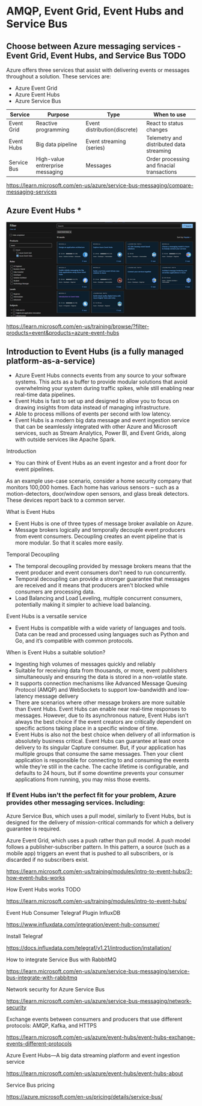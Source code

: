 # AMQP, Event Grid, Event Hubs and Service Bus

## Choose between Azure messaging services - Event Grid, Event Hubs, and Service Bus TODO

Azure offers three services that assist with delivering events or messages throughout a solution. These services are:

* Azure Event Grid
* Azure Event Hubs
* Azure Service Bus

| Service   | Purpose | Type | When to use
| ---------- | ------- | ---- | -----------
| Event Grid | Reactive programming | Event distribution(discrete) | React to status changes
| Event Hubs | Big data pipeline | Event streaming (series) | Telemetry and distributed data streaming
| Service Bus | High-value entrerprise messaging | Messages | Order processing and finacial transactions

https://learn.microsoft.com/en-us/azure/service-bus-messaging/compare-messaging-services


## Azure Event Hubs *

![MS Learn ](https://github.com/spawnmarvel/quickguides/blob/main/eventhub/images/mslearn.jpg)

https://learn.microsoft.com/en-us/training/browse/?filter-products=event&products=azure-event-hubs


## Introduction to Event Hubs (is a fully managed platform-as-a-service)

* Azure Event Hubs connects events from any source to your software systems. This acts as a buffer to provide modular solutions that avoid overwhelming your system during traffic spikes, while still enabling near real-time data pipelines. 
* Event Hubs is fast to set up and designed to allow you to focus on drawing insights from data instead of managing infrastructure.
* Able to process millions of events per second with low latency.
* Event Hubs is a modern big data message and event ingestion service that can be seamlessly integrated with other Azure and Microsoft services, such as Stream Analytics, Power BI, and Event Grids, along with outside services like Apache Spark.

Introduction

* You can think of Event Hubs as an event ingestor and a front door for event pipelines. 

As an example use-case scenario, consider a home security company that monitors 100,000 homes. Each home has various sensors – such as a motion-detectors, door/window open sensors, and glass break detectors. These devices report back to a common server. 

What is Event Hubs

* Event Hubs is one of three types of message broker available on Azure.
* Message brokers logically and temporally decouple event producers from event consumers. Decoupling creates an event pipeline that is more modular. So that it scales more easily.

Temporal Decoupling

* The temporal decoupling provided by message brokers means that the event producer and event consumers don’t need to run concurrently. 
* Temporal decoupling can provide a stronger guarantee that messages are received and it means that producers aren't blocked while consumers are processing data.
* Load Balancing and Load Leveling, multiple concurrent consumers, potentially making it simpler to achieve load balancing.

Event Hubs is a versatile service

* Event Hubs is compatible with a wide variety of languages and tools. Data can be read and processed using languages such as Python and Go, and it’s compatible with common protocols.

When is Event Hubs a suitable solution?

* Ingesting high volumes of messages quickly and reliably
* Suitable for receiving data from thousands, or more, event publishers simultaneously and ensuring the data is stored in a non-volatile state.
* It supports connection mechanisms like Advanced Message Queuing Protocol (AMQP) and WebSockets to support low-bandwidth and low-latency message delivery
* There are scenarios where other message brokers are more suitable than Event Hubs. Event Hubs can enable near real-time responses to messages. However, due to its asynchronous nature, Event Hubs isn't always the best choice if the event creators are critically dependent on specific actions taking place in a specific window of time.
* Event Hubs is also not the best choice when delivery of all information is absolutely business critical. Event Hubs can guarantee at least once delivery to its singular Capture consumer. But, if your application has multiple groups that consume the same messages. Then your client application is responsible for connecting to and consuming the events while they're still in the cache. The cache lifetime is configurable, and defaults to 24 hours, but if some downtime prevents your consumer applications from running, you may miss those events.


### If Event Hubs isn't the perfect fit for your problem, Azure provides other messaging services. Including:

Azure Service Bus, which uses a pull model, similarly to Event Hubs, but is designed for the delivery of mission-critical commands for which a delivery guarantee is required.

Azure Event Grid, which uses a push rather than pull model. A push model follows a publisher-subscriber pattern. In this pattern, a source (such as a mobile app) triggers an event that is pushed to all subscribers, or is discarded if no subscribers exist.




https://learn.microsoft.com/en-us/training/modules/intro-to-event-hubs/3-how-event-hubs-works


How Event Hubs works TODO

https://learn.microsoft.com/en-us/training/modules/intro-to-event-hubs/


Event Hub Consumer Telegraf Plugin InfluxDB

https://www.influxdata.com/integration/event-hub-consumer/

Install Telegraf

https://docs.influxdata.com/telegraf/v1.21/introduction/installation/



How to integrate Service Bus with RabbitMQ

https://learn.microsoft.com/en-us/azure/service-bus-messaging/service-bus-integrate-with-rabbitmq


Network security for Azure Service Bus

https://learn.microsoft.com/en-us/azure/service-bus-messaging/network-security


Exchange events between consumers and producers that use different protocols: AMQP, Kafka, and HTTPS

https://learn.microsoft.com/en-us/azure/event-hubs/event-hubs-exchange-events-different-protocols


Azure Event Hubs—A big data streaming platform and event ingestion service

https://learn.microsoft.com/en-us/azure/event-hubs/event-hubs-about



Service Bus pricing

https://azure.microsoft.com/en-us/pricing/details/service-bus/